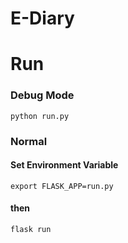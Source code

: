 # E-Diary

# Run

### Debug Mode

    python run.py
    
### Normal

#### Set Environment Variable

    export FLASK_APP=run.py

#### then

    flask run
